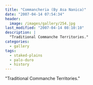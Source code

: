 ```yaml
---
title: "Commancheria (By Asa Nanica)"
date: "2007-04-14 07:54:34"
header:
  image: /images/gallery/254.jpg
last_modified: "2007-04-14 08:10:10"
description: |
  "Traditional Commanche Territories."
categories:
  - gallery
tags:
  - staked-plains
  - palo-duro
  - history  
---
```

"Traditional Commanche Territories."
